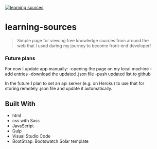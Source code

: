 <a href="https://johnflowerbouquet.github.io/learning-sources/dist/index.html"><img src="https://github.com/JohnFlowerBouquet/JohnFlowerBouquet.github.io/blob/master/img/projects/project3.jpg" title="learning-sources" alt="learning sources"></a>

# learning-sources

> Simple page for viewing free knowledge sources from around the web that I used during my journey to become front-end developer!

### Future plans

For now I update app manually:
-opening the page on my local machine
-add entries
-download the updated .json file
-push updated list to github

In the future I plan to set an api server (e.g. on Heroku) to use that for storing remotely .json file and update it automatically.

## Built With

- html
- css with Sass
- JavaScript
- Gulp
- Visual Studio Code
- BootStrap: <a src="https://bootswatch.com/solar/?optionsRadios=option1">Bootswatch Solar template</a>
